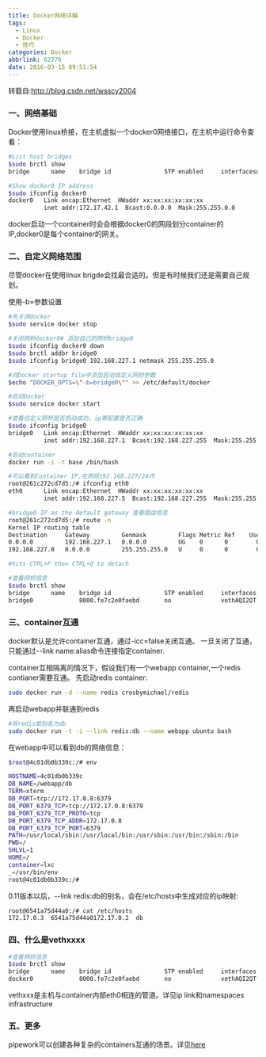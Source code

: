 ```yaml
---
title: Docker网络详解
tags:
  - Linux
  - Docker
  - 技巧
categories: Docker
abbrlink: 62776
date: 2016-03-15 09:51:54
---
```


转载自:<http://blog.csdn.net/wsscy2004>

### 一、网络基础

Docker使用linux桥接，在主机虚拟一个docker0网络接口，在主机中运行命令查看：

```bash
#List host bridges
$sudo brctl show
bridge      name    bridge id               STP enabled     interfacesdocker0             8000.000000000000       no

#Show docker0 IP address
$sudo ifconfig docker0
docker0   Link encap:Ethernet  HWaddr xx:xx:xx:xx:xx:xx
          inet addr:172.17.42.1  Bcast:0.0.0.0  Mask:255.255.0.0
```
docker启动一个container时会会根据docker0的网段划分container的IP,docker0是每个container的网关。<!-- more -->


### 二、自定义网络范围

尽管docker在使用linux brigde会找最合适的。但是有时候我们还是需要自己规划。

使用-b=<bridgename>参数设置

```bash
#先关闭docker
$sudo service docker stop

#关闭网桥docker0# 添加自己的网桥bridge0
$sudo ifconfig docker0 down
$sudo brctl addbr bridge0
$sudo ifconfig bridge0 192.168.227.1 netmask 255.255.255.0

#向Docker startup file中添加启动自定义网桥参数
$echo "DOCKER_OPTS=\"-b=bridge0\"" >> /etc/default/docker

#启动Docker
$sudo service docker start

#查看自定义网桥是否启动成功，ip等配置是否正确
$sudo ifconfig bridge0
bridge0   Link encap:Ethernet  HWaddr xx:xx:xx:xx:xx:xx
          inet addr:192.168.227.1  Bcast:192.168.227.255  Mask:255.255.255.0

#启动container
docker run -i -t base /bin/bash

#可以看到Container IP,在网段192.168.227/24内
root@261c272cd7d5:/# ifconfig eth0
eth0      Link encap:Ethernet  HWaddr xx:xx:xx:xx:xx:xx
          inet addr:192.168.227.5  Bcast:192.168.227.255  Mask:255.255.255.0

#bridge0 IP as the default gateway 查看路由信息
root@261c272cd7d5:/# route -n
Kernel IP routing table
Destination     Gateway         Genmask         Flags Metric Ref    Use Iface
0.0.0.0         192.168.227.1   0.0.0.0         UG    0      0        0 eth0
192.168.227.0   0.0.0.0         255.255.255.0   U     0      0        0 eth0

#hits CTRL+P then CTRL+Q to detach

#查看网桥信息
$sudo brctl show
bridge      name    bridge id               STP enabled     interfaces
bridge0             8000.fe7c2e0faebd       no              vethAQI2QT
```

### 三、container互通

docker默认是允许container互通，通过-icc=false关闭互通。
一旦关闭了互通，只能通过--link name:alias命令连接指定container.

container互相隔离的情况下，假设我们有一个webapp container,一个redis contianer需要互通。
先启动redis container:

```bash
sudo docker run -d --name redis crosbymichael/redis
```

再启动webapp并联通到redis

```bash
#将redis取别名为db
sudo docker run -t -i --link redis:db --name webapp ubuntu bash
```

在webapp中可以看到db的网络信息：

```bash
$root@4c01db0b339c:/# env

HOSTNAME=4c01db0b339c
DB_NAME=/webapp/db
TERM=xterm
DB_PORT=tcp://172.17.0.8:6379
DB_PORT_6379_TCP=tcp://172.17.0.8:6379
DB_PORT_6379_TCP_PROTO=tcp
DB_PORT_6379_TCP_ADDR=172.17.0.8
DB_PORT_6379_TCP_PORT=6379
PATH=/usr/local/sbin:/usr/local/bin:/usr/sbin:/usr/bin:/sbin:/bin
PWD=/
SHLVL=1
HOME=/
container=lxc
_=/usr/bin/env
root@4c01db0b339c:/#
```

0.11版本以后，--link redis:db的别名，会在/etc/hosts中生成对应的ip映射:

```bash
root@6541a75d44a0:/# cat /etc/hosts
172.17.0.3  6541a75d44a0172.17.0.2  db
```

### 四、什么是vethxxxx

```bash
#查看网桥信息
$sudo brctl show
bridge      name    bridge id               STP enabled     interfaces
docker0             8000.fe7c2e0faebd       no              vethAQI2QT
```
vethxxx是主机与container内部eth0相连的管道。详见ip link和namespaces infrastructure

### 五、更多

pipework可以创建各种复杂的containers互通的场景。详见[here](http://github.com/jpetazzo/pipework)


